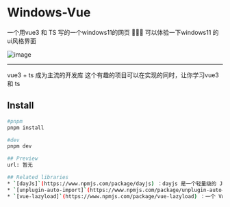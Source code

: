 # Windows-Vue

一个用vue3 和 TS 写的一个windows11的网页 🥳🥳🥳 可以体验一下windows11 的ui风格界面

![image](https://github.com/zhengsixsix/Windows-Vue/assets/86777555/be56f114-4ac2-41e5-87e2-80ee078fbad3)

---

vue3 + ts 成为主流的开发库 这个有趣的项目可以在实现的同时，让你学习vue3 和 ts


## Install

```bash
#pnpm
pnpm install

#dev
pnpm dev

## Preview
url: 暂无

## Related libraries
* `[dayJs]`(https://www.npmjs.com/package/dayjs) ：dayjs 是一个轻量级的 JavaScript 库，用于解析、格式化、操作和显示日期和时间
* `[unplugin-auto-import]`(https://www.npmjs.com/package/unplugin-auto-import) ：针对于 Vue 3 和 TypeScript 的插件，它可以自动将您需要使用的第三方库或文件引入到您的代码中
* `[vue-lazyload]`(https://www.npmjs.com/package/vue-lazyload) ：一个 Vue.js 懒加载插件，它可以帮助您优化网站或应用程序的性能
